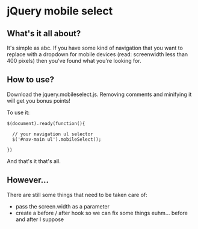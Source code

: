 jQuery mobile select
====================

What's it all about?
--------------------

It's simple as abc. If you have some kind of navigation that you want to replace with 
a dropdown for mobile devices (read: screenwidth less than 400 pixels) then you've 
found what you're looking for.

How to use?
-----------

Download the jquery.mobileselect.js. Removing comments and minifying it will get you bonus points!

To use it:

    $(document).ready(function(){
  
      // your navigation ul selector
      $('#nav-main ul').mobileSelect();
  
    })

And that's it that's all.

However...
----------

There are still some things that need to be taken care of:
* pass the screen.width as a parameter
* create a before / after hook so we can fix some things euhm... before and after I suppose